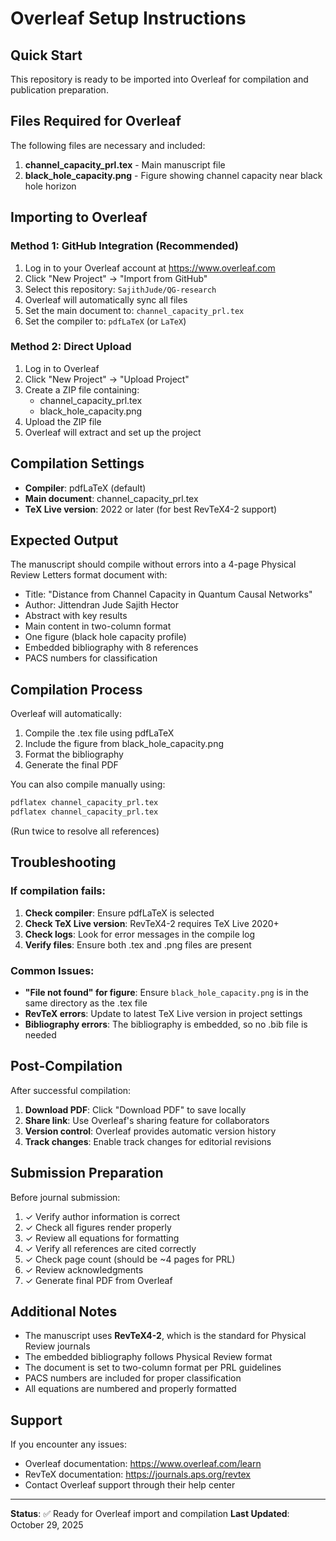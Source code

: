 # Overleaf Setup Instructions

## Quick Start

This repository is ready to be imported into Overleaf for compilation and publication preparation.

## Files Required for Overleaf

The following files are necessary and included:

1. **channel_capacity_prl.tex** - Main manuscript file
2. **black_hole_capacity.png** - Figure showing channel capacity near black hole horizon

## Importing to Overleaf

### Method 1: GitHub Integration (Recommended)

1. Log in to your Overleaf account at https://www.overleaf.com
2. Click "New Project" → "Import from GitHub"
3. Select this repository: `SajithJude/QG-research`
4. Overleaf will automatically sync all files
5. Set the main document to: `channel_capacity_prl.tex`
6. Set the compiler to: `pdfLaTeX` (or `LaTeX`)

### Method 2: Direct Upload

1. Log in to Overleaf
2. Click "New Project" → "Upload Project"
3. Create a ZIP file containing:
   - channel_capacity_prl.tex
   - black_hole_capacity.png
4. Upload the ZIP file
5. Overleaf will extract and set up the project

## Compilation Settings

- **Compiler**: pdfLaTeX (default)
- **Main document**: channel_capacity_prl.tex
- **TeX Live version**: 2022 or later (for best RevTeX4-2 support)

## Expected Output

The manuscript should compile without errors into a 4-page Physical Review Letters format document with:

- Title: "Distance from Channel Capacity in Quantum Causal Networks"
- Author: Jittendran Jude Sajith Hector
- Abstract with key results
- Main content in two-column format
- One figure (black hole capacity profile)
- Embedded bibliography with 8 references
- PACS numbers for classification

## Compilation Process

Overleaf will automatically:
1. Compile the .tex file using pdfLaTeX
2. Include the figure from black_hole_capacity.png
3. Format the bibliography
4. Generate the final PDF

You can also compile manually using:
```bash
pdflatex channel_capacity_prl.tex
pdflatex channel_capacity_prl.tex
```
(Run twice to resolve all references)

## Troubleshooting

### If compilation fails:

1. **Check compiler**: Ensure pdfLaTeX is selected
2. **Check TeX Live version**: RevTeX4-2 requires TeX Live 2020+
3. **Check logs**: Look for error messages in the compile log
4. **Verify files**: Ensure both .tex and .png files are present

### Common Issues:

- **"File not found" for figure**: Ensure `black_hole_capacity.png` is in the same directory as the .tex file
- **RevTeX errors**: Update to latest TeX Live version in project settings
- **Bibliography errors**: The bibliography is embedded, so no .bib file is needed

## Post-Compilation

After successful compilation:

1. **Download PDF**: Click "Download PDF" to save locally
2. **Share link**: Use Overleaf's sharing feature for collaborators
3. **Version control**: Overleaf provides automatic version history
4. **Track changes**: Enable track changes for editorial revisions

## Submission Preparation

Before journal submission:

1. ✓ Verify author information is correct
2. ✓ Check all figures render properly
3. ✓ Review all equations for formatting
4. ✓ Verify all references are cited correctly
5. ✓ Check page count (should be ~4 pages for PRL)
6. ✓ Review acknowledgments
7. ✓ Generate final PDF from Overleaf

## Additional Notes

- The manuscript uses **RevTeX4-2**, which is the standard for Physical Review journals
- The embedded bibliography follows Physical Review format
- The document is set to two-column format per PRL guidelines
- PACS numbers are included for proper classification
- All equations are numbered and properly formatted

## Support

If you encounter any issues:
- Overleaf documentation: https://www.overleaf.com/learn
- RevTeX documentation: https://journals.aps.org/revtex
- Contact Overleaf support through their help center

---

**Status**: ✅ Ready for Overleaf import and compilation
**Last Updated**: October 29, 2025
